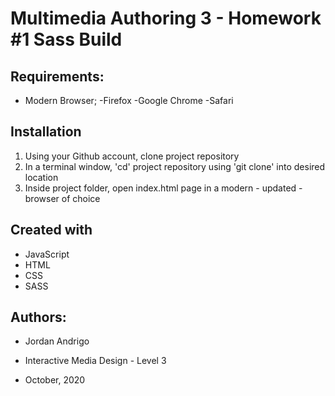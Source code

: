 # Multimedia Authoring 3 - Homework #1 Sass Build

## Requirements:
* Modern Browser; 
-Firefox 
-Google Chrome
-Safari

## Installation
1. Using your Github account, clone project repository
2. In a terminal window, 'cd' project repository using 'git clone'  into desired location
3. Inside project folder, open index.html page in a modern - updated - browser of choice

## Created with
* JavaScript
* HTML
* CSS
* SASS

## Authors:
* Jordan Andrigo


* Interactive Media Design - Level 3 
* October, 2020

